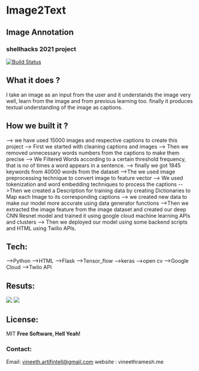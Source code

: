 # Image2Text  
## Image Annotation 
### shellhacks 2021 project
[![Build Status](https://travis-ci.org/joemccann/dillinger.svg?branch=master)](https://travis-ci.org/joemccann/dillinger)
## What it does ?  
I take an image as an input from the user and it understands the image very well, learn from the image and from previous learning too. finally it produces textual understanding of the image as captions.


 ## How we built it ? 
--> we have used 15000 images and respective captions to create this project
--> First we started with cleaning captions and images
--> Then we removed unnecessary words numbers from the captions to make them precise
--> We Filtered Words according to a certain threshold frequency, that is no of times a word appears in a sentence.
--> finally we got 1845 keywords from 40000 words from the dataset
-->The we used image preprocessing technique to convert image to feature vector
--> We used tokenization and word embedding techniques to process the captions
-->Then we created a Description for training data by creating Dictionaries to Map each Image to its corresponding captions
--> we created new data to make our model more accurate using data generator functions
-->Then we extracted the image feature from the image dataset and created our deep CNN Resnet model and trained it using google cloud machine learning APIs and clusters
--> Then we deployed our model using some backend scripts and HTML using Twilio APIs.

## Tech:
-->Python 
-->HTML 
-->Flask
-->Tensor_flow 
-->keras 
-->open cv
-->Google Cloud 
-->Twilo API 

## Resuts: 

![](Accuracy.JPG)
![](Accuracy.JPG)



## License: 
MIT
**Free Software, Hell Yeah!**
### Contact: 
Email: vineeth.artifintell@gmail.com 
website : vineethramesh.me 


